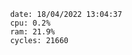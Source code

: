 

                date: 18/04/2022 13:04:37
                cpu: 0.2%
                ram: 21.9%
                cycles: 21660

                         